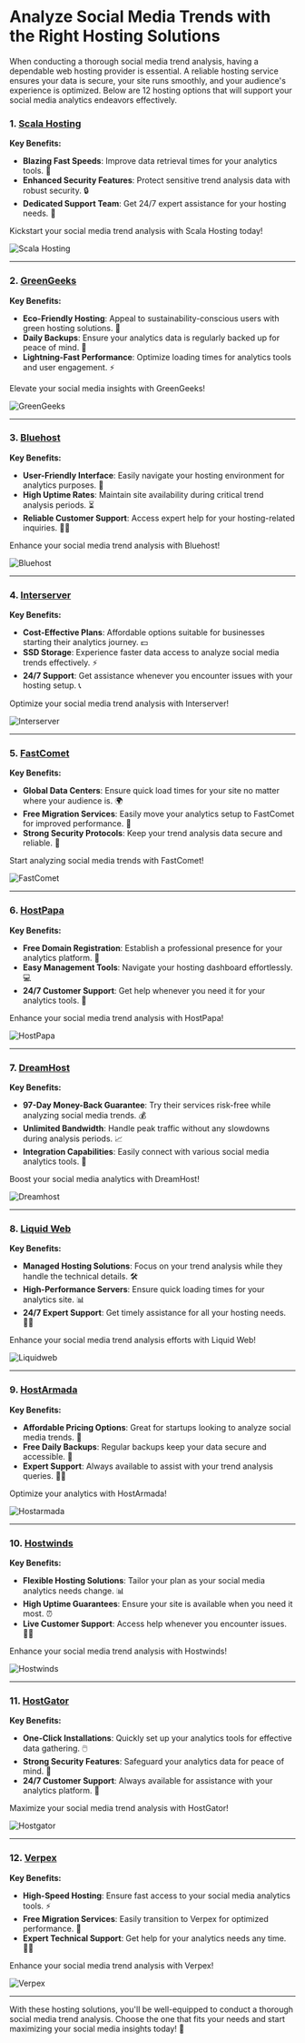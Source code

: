 # Analyze Social Media Trends with the Right Hosting Solutions

When conducting a thorough social media trend analysis, having a dependable web hosting provider is essential. A reliable hosting service ensures your data is secure, your site runs smoothly, and your audience's experience is optimized. Below are 12 hosting options that will support your social media analytics endeavors effectively.

### 1. [Scala Hosting](https://snipitx.com/scala-jy)
**Key Benefits:**
- **Blazing Fast Speeds**: Improve data retrieval times for your analytics tools. 🚀
- **Enhanced Security Features**: Protect sensitive trend analysis data with robust security. 🔒
- **Dedicated Support Team**: Get 24/7 expert assistance for your hosting needs. 💬

Kickstart your social media trend analysis with Scala Hosting today!

![Scala Hosting](https://i.imgur.com/uJ5JIK3.png "Scala Web Hosting")

---

### 2. [GreenGeeks](https://snipitx.com/greengeeks-jy)
**Key Benefits:**
- **Eco-Friendly Hosting**: Appeal to sustainability-conscious users with green hosting solutions. 🌱
- **Daily Backups**: Ensure your analytics data is regularly backed up for peace of mind. 📂
- **Lightning-Fast Performance**: Optimize loading times for analytics tools and user engagement. ⚡

Elevate your social media insights with GreenGeeks!

![GreenGeeks](https://i.imgur.com/eEwuntu.jpg "GreenGeeks Hosting")

---

### 3. [Bluehost](https://snipitx.com/bluehost-jy)
**Key Benefits:**
- **User-Friendly Interface**: Easily navigate your hosting environment for analytics purposes. 🔧
- **High Uptime Rates**: Maintain site availability during critical trend analysis periods. ⏳
- **Reliable Customer Support**: Access expert help for your hosting-related inquiries. 👩‍💻

Enhance your social media trend analysis with Bluehost!

![Bluehost](https://i.imgur.com/PasFF9E.jpeg "Bluehost Hosting")

---

### 4. [Interserver](https://snipitx.com/interserver-jy)
**Key Benefits:**
- **Cost-Effective Plans**: Affordable options suitable for businesses starting their analytics journey. 💵
- **SSD Storage**: Experience faster data access to analyze social media trends effectively. ⚡
- **24/7 Support**: Get assistance whenever you encounter issues with your hosting setup. 📞

Optimize your social media trend analysis with Interserver!

![Interserver](https://i.imgur.com/OM5dOEW.jpeg "Interserver Hosting")

---

### 5. [FastComet](https://snipitx.com/fastcomet-jy)
**Key Benefits:**
- **Global Data Centers**: Ensure quick load times for your site no matter where your audience is. 🌍
- **Free Migration Services**: Easily move your analytics setup to FastComet for improved performance. 🔄
- **Strong Security Protocols**: Keep your trend analysis data secure and reliable. 🔐

Start analyzing social media trends with FastComet!

![FastComet](https://i.imgur.com/7qgXuWp.png "FastComet Hosting")

---

### 6. [HostPapa](https://snipitx.com/hostpapa-jy)
**Key Benefits:**
- **Free Domain Registration**: Establish a professional presence for your analytics platform. 🌟
- **Easy Management Tools**: Navigate your hosting dashboard effortlessly. 💻
- **24/7 Customer Support**: Get help whenever you need it for your analytics tools. 🙌

Enhance your social media trend analysis with HostPapa!

![HostPapa](https://i.imgur.com/ouDTkvl.jpeg "HostPapa Hosting")

---

### 7. [DreamHost](https://snipitx.com/dreamhost-jy)
**Key Benefits:**
- **97-Day Money-Back Guarantee**: Try their services risk-free while analyzing social media trends. 💰
- **Unlimited Bandwidth**: Handle peak traffic without any slowdowns during analysis periods. 📈
- **Integration Capabilities**: Easily connect with various social media analytics tools. 🔗

Boost your social media analytics with DreamHost!

![Dreamhost](https://i.imgur.com/rXIg8ip.jpeg "Dreamhost Hosting")

---

### 8. [Liquid Web](https://snipitx.com/liquidweb-jy)
**Key Benefits:**
- **Managed Hosting Solutions**: Focus on your trend analysis while they handle the technical details. 🛠️
- **High-Performance Servers**: Ensure quick loading times for your analytics site. 📊
- **24/7 Expert Support**: Get timely assistance for all your hosting needs. 👩‍💻

Enhance your social media trend analysis efforts with Liquid Web!

![Liquidweb](https://i.imgur.com/4IvT9SC.jpeg "Liquidweb Hosting")

---

### 9. [HostArmada](https://snipitx.com/hostarmada-jy)
**Key Benefits:**
- **Affordable Pricing Options**: Great for startups looking to analyze social media trends. 💸
- **Free Daily Backups**: Regular backups keep your data secure and accessible. 🔄
- **Expert Support**: Always available to assist with your trend analysis queries. 🙋‍♂️

Optimize your analytics with HostArmada!

![Hostarmada](https://i.imgur.com/KFbdf3o.jpeg "Hostarmada Hosting")

---

### 10. [Hostwinds](https://snipitx.com/hostwinds-jy)
**Key Benefits:**
- **Flexible Hosting Solutions**: Tailor your plan as your social media analytics needs change. 📊
- **High Uptime Guarantees**: Ensure your site is available when you need it most. ⏰
- **Live Customer Support**: Access help whenever you encounter issues. 👨‍💻

Enhance your social media trend analysis with Hostwinds!

![Hostwinds](https://i.imgur.com/53aSNXx.jpeg "Hostwinds Hosting")

---

### 11. [HostGator](https://snipitx.com/hostgator-jy)
**Key Benefits:**
- **One-Click Installations**: Quickly set up your analytics tools for effective data gathering. 🖱️
- **Strong Security Features**: Safeguard your analytics data for peace of mind. 🔐
- **24/7 Customer Support**: Always available for assistance with your analytics platform. 💬

Maximize your social media trend analysis with HostGator!

![Hostgator](https://i.imgur.com/BcVkH57.jpeg "Hostgator Hosting")

---

### 12. [Verpex](https://snipitx.com/verpex-jy)
**Key Benefits:**
- **High-Speed Hosting**: Ensure fast access to your social media analytics tools. ⚡
- **Free Migration Services**: Easily transition to Verpex for optimized performance. 🔄
- **Expert Technical Support**: Get help for your analytics needs any time. 👩‍💻

Enhance your social media trend analysis with Verpex!

![Verpex](https://i.imgur.com/6x5LhiS.jpeg "Verpex Hosting")

---

With these hosting solutions, you'll be well-equipped to conduct a thorough social media trend analysis. Choose the one that fits your needs and start maximizing your social media insights today! 🌟
